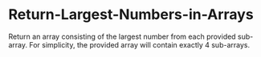 # Return-Largest-Numbers-in-Arrays
Return an array consisting of the largest number from each provided sub-array. For simplicity, the provided array will contain exactly 4 sub-arrays.
